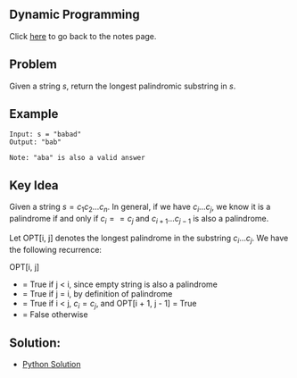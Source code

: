 ## Dynamic Programming
Click [here](../notes.md) to go back to the notes page.

## Problem
Given a string *s*, return the longest palindromic substring in *s*.

## Example
```
Input: s = "babad"
Output: "bab"

Note: "aba" is also a valid answer
```

## Key Idea 
Given a string $s = c_1c_2 \dots c_n$. In general, if we have $c_i \dots c_j$, we know it is a palindrome if and only if $c_i == c_j$ and $c_{i + 1} \dots c_{j - 1}$ is also a palindrome. 

Let OPT[i, j] denotes the longest palindrome in the substring $c_i \dots c_j$. We have the following recurrence:

OPT[i, j]
- = True if j < i, since empty string is also a palindrome
- = True if j = i, by definition of palindrome
- = True if i < j, $c_i = c_j$, and OPT[i + 1, j - 1] = True
- = False otherwise

## Solution:
- [Python Solution](longest_palindromic_substring.py)

